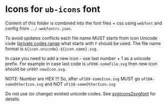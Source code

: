 # Icons for `ub-icons` font

Content of this folder is combined into the font files + css using `webfont` and config from `../.webfontrc.json`.

To avoid updates conflicts each file name MUST starts from icon 
Unicode code ([private codes range](https://codepoints.net/U+f0001) what starts with `F` should be used.
The file name format is `${icon.unicode}-${icon.name}.svg`.

In case you need to add a new icon - use last number + 1 as a unicode prefix.
For example in case last code is `uF096-someFile.svg` then new icon should be `uF097-newIcon.svg`.

NOTE: Number are HEX !!!  So, after `uF109-someIcon.svg` MUST go `uF10A-someOtherIcon.svg` and NOT `uF110-someOtherIcon.svg`

Do not use (or change) existed unicode codes. See [svgicons2svgfont](https://github.com/nfroidure/svgicons2svgfont) for details.
